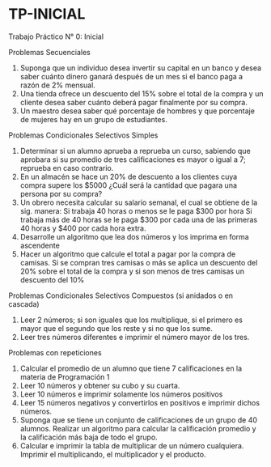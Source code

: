 # TP-INICIAL


Trabajo Práctico N° 0: Inicial

Problemas Secuenciales

1. Suponga que un individuo desea invertir su capital en un banco y desea saber cuánto dinero ganará después de un mes si el banco paga a razón de 2% mensual.
2. Una tienda ofrece un descuento del 15% sobre el total de la compra y un cliente desea saber cuánto deberá pagar finalmente por su compra.
3. Un maestro desea saber qué porcentaje de hombres y que porcentaje de mujeres hay en un grupo de estudiantes.

Problemas Condicionales Selectivos Simples

1. Determinar si un alumno aprueba a reprueba un curso, sabiendo que aprobara si su promedio de tres calificaciones es mayor o igual a 7; reprueba en caso contrario.
2. En un almacén se hace un 20% de descuento a los clientes cuya compra supere los $5000 ¿Cuál será la cantidad que pagara una persona por su compra?
3. Un obrero necesita calcular su salario semanal, el cual se obtiene de la sig. manera: Si trabaja 40 horas o menos se le paga $300 por hora Si trabaja más de 40 horas se le paga $300 por cada una de las primeras 40 horas y $400 por cada hora extra.
4. Desarrolle un algoritmo que lea dos números y los imprima en forma ascendente
5. Hacer un algoritmo que calcule el total a pagar por la compra de camisas. Si se compran tres camisas o más se aplica un descuento del 20% sobre el total de la compra y si son menos de tres camisas un descuento del 10%

Problemas Condicionales Selectivos Compuestos (si anidados o en cascada)

1. Leer 2 números; si son iguales que los multiplique, si el primero es mayor que el segundo que los reste y si no que los sume.
2. Leer tres números diferentes e imprimir el número mayor de los tres.

Problemas con repeticiones

1. Calcular el promedio de un alumno que tiene 7 calificaciones en la materia de Programación 1
2. Leer 10 números y obtener su cubo y su cuarta.
3. Leer 10 números e imprimir solamente los números positivos
4. Leer 15 números negativos y convertirlos en positivos e imprimir dichos números.
5. Suponga que se tiene un conjunto de calificaciones de un grupo de 40 alumnos. Realizar un algoritmo para calcular la calificación promedio y la calificación más baja de todo el grupo.
6. Calcular e imprimir la tabla de multiplicar de un número cualquiera. Imprimir el multiplicando, el multiplicador y el producto.
